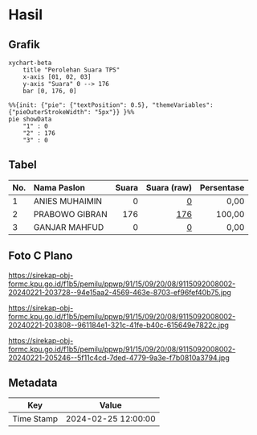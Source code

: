 # Hasil

## Grafik

```mermaid
xychart-beta
    title "Perolehan Suara TPS"
    x-axis [01, 02, 03]
    y-axis "Suara" 0 --> 176
    bar [0, 176, 0]
```

```mermaid
%%{init: {"pie": {"textPosition": 0.5}, "themeVariables": {"pieOuterStrokeWidth": "5px"}} }%%
pie showData
    "1" : 0
    "2" : 176
    "3" : 0
```

## Tabel

| No. | Nama Paslon    | Suara | Suara (raw) | Persentase |
|:--- |:-------------- | -----:| -----------:| ----------:|
| 1   | ANIES MUHAIMIN | 0     | [0][p-1]    | 0,00       |
| 2   | PRABOWO GIBRAN | 176   | [176][p-2]  | 100,00     |
| 3   | GANJAR MAHFUD  | 0     | [0][p-3]    | 0,00       |


[p-1]: https://github.com/gigit-pemilu/pemilu-2024-91-papua/blob/main/pilpres/hitung-suara/sub/91-papua/sub/15-waropen/sub/09-inggerus/sub/2008-otodemo/sub/002-tps/sub/paslon-1.txt
[p-2]: https://github.com/gigit-pemilu/pemilu-2024-91-papua/blob/main/pilpres/hitung-suara/sub/91-papua/sub/15-waropen/sub/09-inggerus/sub/2008-otodemo/sub/002-tps/sub/paslon-2.txt
[p-3]: https://github.com/gigit-pemilu/pemilu-2024-91-papua/blob/main/pilpres/hitung-suara/sub/91-papua/sub/15-waropen/sub/09-inggerus/sub/2008-otodemo/sub/002-tps/sub/paslon-3.txt

## Foto C Plano

https://sirekap-obj-formc.kpu.go.id/f1b5/pemilu/ppwp/91/15/09/20/08/9115092008002-20240221-203728--94e15aa2-4569-463e-8703-ef96fef40b75.jpg

https://sirekap-obj-formc.kpu.go.id/f1b5/pemilu/ppwp/91/15/09/20/08/9115092008002-20240221-203808--961184e1-321c-41fe-b40c-615649e7822c.jpg

https://sirekap-obj-formc.kpu.go.id/f1b5/pemilu/ppwp/91/15/09/20/08/9115092008002-20240221-205246--5f11c4cd-7ded-4779-9a3e-f7b0810a3794.jpg


## Metadata

| Key        | Value               |
| ---------- | ------------------- |
| Time Stamp | 2024-02-25 12:00:00 |



